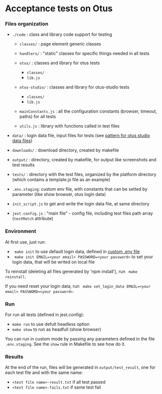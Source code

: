 # Acceptance tests on Otus

### Files organization

 * ```./code``` : class and library code support for testing
 
   * ```classes/``` : page element generic classes
   
   * ```handlers/``` : "static" classes for specific things needed in all tests
   
   * ```otus/``` : classes and library for otus tests
     * ```classes/```
     * ```lib.js```
     
   * ```otus-studio/``` : classes and library for otus-studio tests
     * ```classes/```
     * ```lib.js```
     
   * ```mainConstants.js``` : all the configuration constants (browser, timeout, paths) for all tests
   
   * ```utils.js``` : library with functions called in test files
   
 * ```data/``` : login data file, input files for tests (see [pattern for otus studio data files](./data/otus-studio/README.md))
 
 * ```downloads/``` : download directory, created by makefile
 
 * ```output/``` : directory, created by makefile, for output like screenshots and test results
 
 * ```tests/``` : directory with the test files, organized by the platform directory (which contains a template.js file as an example)
 
 * ```.env.staging```: custom env file, with constants that can be setted by parameter (like show browser, otus login data)
 
 * ```init_script.js``` to get and write the login data file, at same directory
 
 * ```jest.config.js``` : "main file" - config file, including test files path array (```testMatch``` attribute)
 


### Environment

At first use, just run:

 * ``` make init``` to use default login data, defined in [custom .env file](./.env.staging)
 * ``` make init EMAIL=<your email> PASSWORD=<your password>``` to set your login data, that will be writed on local file

To reinstall (deleting all files generated by 'npm install'), run ``` make reinstall```.

If you need reset your login data, run ``` make set_login_data EMAIL=<your email> PASSWORD=<your password>```.

### Run

For run all tests (defined in jest.config): 

 * ```make run``` to use defult headless option
 * ```make show``` to run as headfull (show browser)
 
 You can run in custom mode by passing any parameters defined in the file ```.env.staging```. See the ```show``` rule in Makefile to see how do it.

### Results

At the end of the run, files will be generated in ```output/test_result```, one for each test file and with the same name:

 * ```<test file name>-result.txt``` if all test passed
 * ```<test file name>-fails.txt``` if same test fail
